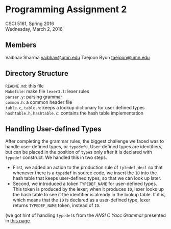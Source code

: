 Programming Assignment 2
========================

CSCI 5161, Spring 2016  
Wednesday, March 2, 2016  

Members
-------

Vaibhav Sharma <vaibhav@umn.edu>
Taejoon Byun <taejoon@umn.edu>  

Directory Structure
-------------------

`README.md`: this file  
`Makefile`: make file
`lexer3.l`: lexer rules  
`parser.y`: parsing grammar  
`common.h`: a common header file  
`table.c`, `table.h`: keeps a lookup dictionary for user defined types  
`hashtable.h`, `hashtable.c`: contains the hash table implementation  

Handling User-defined Types
---------------------------

After completing the grammar rules, the biggest challenge we faced was to 
handle user-defined types, or `typedef`s. User-defined types are identifiers, 
but can be placed in the position of `type`s only after it is declared with 
`typedef` construct. We handled this in two steps. 

-   First, we added an action to the production rule of `tyledef_decl` so that 
    whenever there is a `typedef` in source code, we insert the `ID` into the 
    hash table that keeps user-defined types, so that we can look up later. 
-   Second, we introduced a token `TYPEDEF_NAME` for user-defined types. This
    token is produced by the lexer; when it produces `ID`, lexer looks up the
    hash table to see if the identifier is already in the lookup table. If it
    is, which means that the `ID` is declared as a user-defined type, lexer
    returns `TYPEDEF_NAME` token, instead of `ID`.

(we got hint of handling `typedef`s from the *ANSI C Yacc Grammar* presented in
[this page](http://www.quut.com/c/ANSI-C-grammar-y.html#constant_expression).


